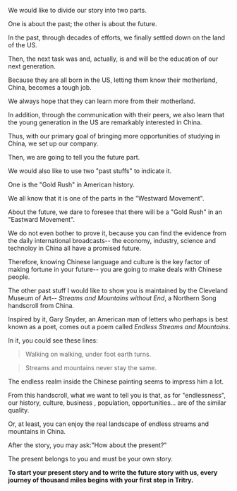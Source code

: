 We would like to divide our story into two parts.

One is about the past; the other is about the future.

In the past, through decades of efforts, we finally settled down on the land of the US.

Then, the next task was and, actually, is and will be the education of our next generation.

Because they are all born in the US, letting them know their motherland, China, becomes a tough job.

We always hope that they can learn more from their motherland. 

In addition, through the communication with their peers, we also learn that the young generation in the US are  remarkably interested in China.

Thus, with our primary goal of bringing more opportunities of studying in China, we set up our company.

Then, we are going to tell you the future part.

We would also like to use two "past stuffs" to indicate it.

One is the "Gold Rush" in American history.

We all know that it is one of the parts in the "Westward Movement".

About the future, we dare to foresee that there will be a "Gold Rush" in an "Eastward Movement".

We do not even bother to prove it, because you can find the evidence from the daily international broadcasts-- the economy, industry, science and technoloy in China all have a promised future.

Therefore, knowing Chinese language and culture is the key factor of making fortune in your future-- you are going to make deals with Chinese people.

The other past stuff I would like to show you is maintained by the Cleveland Museum of Art-- *Streams and Mountains without End*, a Northern Song handscroll from China.

Inspired by it, Gary Snyder, an American man of letters who perhaps is best known as a poet, comes out a poem called *Endless Streams and Mountains*.

In it, you could see these lines:

> Walking on walking, under foot earth turns.

> Streams and mountains never stay the same.

The endless realm inside the Chinese painting seems to impress him a lot.

From this handscroll, what we want to tell you is that, as for "endlessness", our history, culture, business , population, opportunities... are of the similar quality.

Or, at least, you can enjoy the real landscape of endless streams and mountains in China.

After the story, you may ask:"How about the present?"

The present belongs to you and must be your own story.

**To start your present story and to write the future story with us, every journey of thousand miles begins with your first step in Tritry.**
